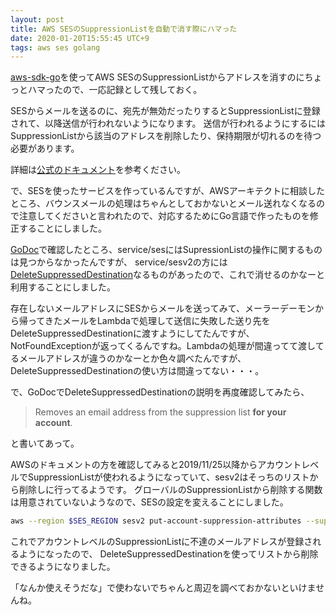 ```yaml
---
layout: post
title: AWS SESのSuppressionListを自動で消す際にハマった
date: 2020-01-20T15:55:45 UTC+9
tags: aws ses golang
---
```


[aws-sdk-go](https://github.com/aws/aws-sdk-go)を使ってAWS SESのSuppressionListからアドレスを消すのにちょっとハマったので、一応記録として残しておく。

<div class="github-card" data-github="aws/aws-sdk-go" data-width="400" data-height="" data-theme="default"></div>
<script src="//cdn.jsdelivr.net/github-cards/latest/widget.js"></script>

SESからメールを送るのに、宛先が無効だったりするとSuppressionListに登録されて、以降送信が行われないようになります。
送信が行われるようにするにはSuppressionListから該当のアドレスを削除したり、保持期限が切れるのを待つ必要があります。

詳細は[公式のドキュメント](https://docs.aws.amazon.com/ja_jp/ses/latest/DeveloperGuide/sending-email-suppression-list.html)を参考ください。

で、SESを使ったサービスを作っているんですが、AWSアーキテクトに相談したところ、バウンスメールの処理はちゃんとしておかないとメール送れなくなるので注意してくださいと言われたので、対応するためにGo言語で作ったものを修正することにしました。

[GoDoc](https://godoc.org/github.com/aws/aws-sdk-go)で確認したところ、service/sesにはSupressionListの操作に関するものは見つからなかったんですが、
service/sesv2の方には[DeleteSuppressedDestination](https://godoc.org/github.com/aws/aws-sdk-go/service/sesv2#SESV2.DeleteSuppressedDestination)なるものがあったので、これで消せるのかなーと利用することにしました。


存在しないメールアドレスにSESからメールを送ってみて、メーラーデーモンから帰ってきたメールをLambdaで処理して送信に失敗した送り先をDeleteSuppressedDestinationに渡すようにしてたんですが、NotFoundExceptionが返ってくるんですね。Lambdaの処理が間違ってて渡してるメールアドレスが違うのかなーとか色々調べたんですが、DeleteSuppressedDestinationの使い方は間違ってない・・・。

で、GoDocでDeleteSuppressedDestinationの説明を再度確認してみたら、

>  Removes an email address from the suppression list **for your account**.

と書いてあって。

AWSのドキュメントの方を確認してみると2019/11/25以降からアカウントレベルでSuppressionListが使われるようになっていて、sesv2はそっちのリストから削除しに行ってるようです。
グローバルのSuppressionListから削除する関数は用意されていないようなので、SESの設定を変えることにしました。

```sh
aws --region $SES_REGION sesv2 put-account-suppression-attributes --suppressed-reasons BOUNCE COMPLAINT
```

これでアカウントレベルのSuppressionListに不達のメールアドレスが登録されるようになったので、
DeleteSuppressedDestinationを使ってリストから削除できるようになりました。

「なんか使えそうだな」で使わないでちゃんと周辺を調べておかないといけませんね。
